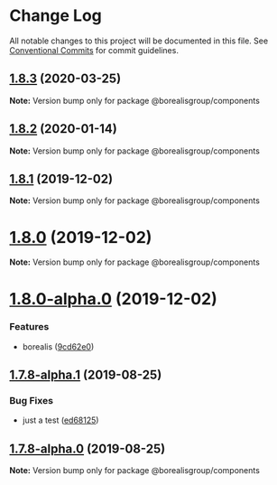 # Change Log

All notable changes to this project will be documented in this file.
See [Conventional Commits](https://conventionalcommits.org) for commit guidelines.

## [1.8.3](https://github.com/borealisgroup/borealis/tree/master/packages/@borealisgroup/components/compare/@borealisgroup/components@1.8.2...@borealisgroup/components@1.8.3) (2020-03-25)

**Note:** Version bump only for package @borealisgroup/components






## [1.8.2](https://github.com/borealisgroup/borealis/tree/master/packages/@borealisgroup/components/compare/@borealisgroup/components@1.8.1...@borealisgroup/components@1.8.2) (2020-01-14)

**Note:** Version bump only for package @borealisgroup/components





## [1.8.1](https://github.com/borealisgroup/borealis/tree/master/packages/@borealisgroup/components/compare/@borealisgroup/components@1.8.0...@borealisgroup/components@1.8.1) (2019-12-02)

**Note:** Version bump only for package @borealisgroup/components





# [1.8.0](https://github.com/borealisgroup/borealis/tree/master/packages/@borealisgroup/components/compare/@borealisgroup/components@1.8.0-alpha.0...@borealisgroup/components@1.8.0) (2019-12-02)

**Note:** Version bump only for package @borealisgroup/components





# [1.8.0-alpha.0](https://github.com/borealisgroup/borealis/tree/master/packages/@borealisgroup/components/compare/@borealisgroup/components@1.7.8-alpha.1...@borealisgroup/components@1.8.0-alpha.0) (2019-12-02)


### Features

* borealis ([9cd62e0](https://github.com/borealisgroup/borealis/tree/master/packages/@borealisgroup/components/commit/9cd62e08da44be893507f69f85e3763609e2139f))





## [1.7.8-alpha.1](https://github.com/borealisgroup/borealis/tree/master/packages/@borealisgroup/components/compare/@borealisgroup/components@1.7.8-alpha.0...@borealisgroup/components@1.7.8-alpha.1) (2019-08-25)

### Bug Fixes

- just a test ([ed68125](https://github.com/borealisgroup/borealis/tree/master/packages/@borealisgroup/components/commit/ed68125))

## [1.7.8-alpha.0](https://github.com/borealisgroup/borealis/tree/master/packages/@borealisgroup/components/compare/@borealisgroup/components@1.7.7...@borealisgroup/components@1.7.8-alpha.0) (2019-08-25)

**Note:** Version bump only for package @borealisgroup/components
